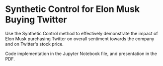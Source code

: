 # Synthetic Control for Elon Musk Buying Twitter
Use the Synthetic Control method to effectively demonstrate the impact of Elon Musk purchasing Twitter on overall sentiment towards the company and on Twitter's stock price.

Code implementation in the Jupyter Notebook file, and presentation in the PDF. 
